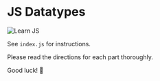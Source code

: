 # JS Datatypes

![Learn JS](https://media.giphy.com/media/Xv09lByZqcnNC/giphy.gif)

See `index.js` for instructions.

Please read the directions for each part thoroughly.

Good luck! 🚀
